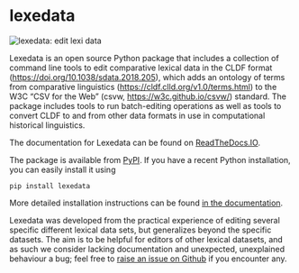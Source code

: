 # lexedata

![lexedata: edit lexi data](lexedata.png)

Lexedata is an open source Python package that includes a collection of command line tools to edit comparative lexical data in the CLDF format (https://doi.org/10.1038/sdata.2018.205), which adds an ontology of terms from comparative linguistics (https://cldf.clld.org/v1.0/terms.html) to the W3C “CSV for the Web” (csvw, https://w3c.github.io/csvw/) standard. The package includes tools to run batch-editing operations as well as tools to convert CLDF to and from other data formats in use in computational historical linguistics.

The documentation for Lexedata can be found on [ReadTheDocs.IO](https://lexedata.readthedocs.io/en/latest/).

The package is available from [PyPI](https://pypi.org/project/lexedata/). If you have a recent Python installation, you can easily install it using

    pip install lexedata
    
More detailed installation instructions can be found [in the documentation](https://lexedata.readthedocs.io/en/stable/installation.html).

Lexedata was developed from the practical experience of editing several specific different lexical data sets, but generalizes beyond the specific datasets. The aim is to be helpful for editors of other lexical datasets, and as such we consider lacking documentation and unexpected, unexplained behaviour a bug; feel free to [raise an issue on Github](https://github.com/Anaphory/lexedata/issues/new/choose) if you encounter any.
